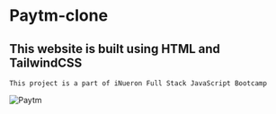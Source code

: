 # Paytm-clone


## This website is built using HTML and TailwindCSS

`This project is a part of iNueron Full Stack JavaScript Bootcamp`

![Paytm](https://user-images.githubusercontent.com/110910838/214760394-6f348e95-34d1-4d16-8f5f-fb63df8ba4ef.png)
